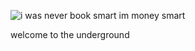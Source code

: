 ![i was never book smart im money smart](https://github.com/RubiconFramework/Rubicon/assets/98416575/4e741232-05f8-4cbe-8429-b057be0063dd)

welcome to the underground
